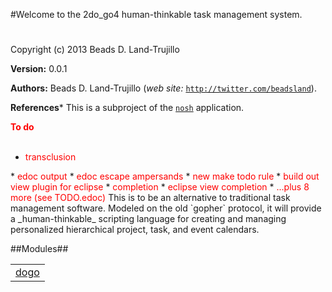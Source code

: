 

#Welcome to the 2do_go4 human-thinkable task management system.#


Copyright (c) 2013 Beads D. Land-Trujillo

__Version:__ 0.0.1

__Authors:__ Beads D. Land-Trujillo (_web site:_ [`http://twitter.com/beadsland`](http://twitter.com/beadsland)).

__References__* This is a subproject of the
[`nosh`](http://github.com/beadsland/nosh) application.


__<font color="red">To do</font>__
<br></br>
* <font color="red">transclusion
</font>
* <font color="red">edoc output 
</font>
* <font color="red">edoc escape ampersands
</font>
* <font color="red">new make todo rule
</font>
* <font color="red">build out view plugin for eclipse
</font>
* <font color="red">completion
</font>
* <font color="red">eclipse view completion
</font>
* <font color="red">...plus 8 more (see TODO.edoc)
</font>
This is to be an alternative to traditional task management
  software.  Modeled on the old `gopher` protocol, it
  will provide a _human-thinkable_ scripting language for
  creating and managing personalized hierarchical project, task,
  and event calendars.

##Modules##


<table width="100%" border="0" summary="list of modules">
<tr><td><a href="http://github.com/beadsland/nosh_bin/blob/master/doc/dogo.md" class="module">dogo</a></td></tr></table>

